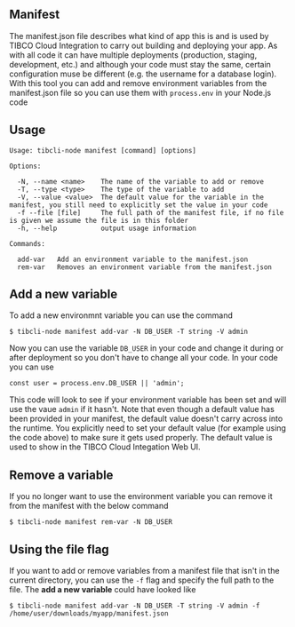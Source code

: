 ## Manifest
The manifest.json file describes what kind of app this is and is used by TIBCO Cloud Integration to carry out building and deploying your app. As with all code it can have multiple deployments (production, staging, development, etc.) and although your code must stay the same, certain configuration muse be different (e.g. the username for a database login). With this tool you can add and remove environment variables from the manifest.json file so you can use them with `process.env` in your Node.js code

## Usage
```
Usage: tibcli-node manifest [command] [options]

Options:

  -N, --name <name>    The name of the variable to add or remove
  -T, --type <type>    The type of the variable to add
  -V, --value <value>  The default value for the variable in the manifest, you still need to explicitly set the value in your code
  -f --file [file]     The full path of the manifest file, if no file is given we assume the file is in this folder
  -h, --help           output usage information

Commands:

  add-var   Add an environment variable to the manifest.json
  rem-var   Removes an environment variable from the manifest.json
```

## Add a new variable
To add a new environmnt variable you can use the command
```
$ tibcli-node manifest add-var -N DB_USER -T string -V admin
```
Now you can use the variable `DB_USER` in your code and change it during or after deployment so you don't have to change all your code. In your code you can use
```
const user = process.env.DB_USER || 'admin';
```
This code will look to see if your environment variable has been set and will use the vaue `admin` if it hasn't. Note that even though a default value has been provided in your manifest, the default value doesn't carry across into the runtime. You explicitly need to set your default value (for example using the code above) to make sure it gets used properly. The default value is used to show in the TIBCO Cloud Integation Web UI. 

## Remove a variable
If you no longer want to use the environment variable you can remove it from the manifest with the below command
```
$ tibcli-node manifest rem-var -N DB_USER
```

## Using the file flag
If you want to add or remove variables from a manifest file that isn't in the current directory, you can use the `-f` flag and specify the full path to the file. The **add a new variable** could have looked like
```
$ tibcli-node manifest add-var -N DB_USER -T string -V admin -f /home/user/downloads/myapp/manifest.json
```